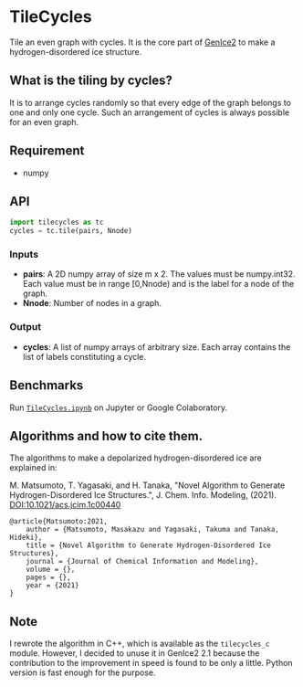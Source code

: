 # TileCycles

Tile an even graph with cycles. It is the core part of [GenIce2](https://github.com/vitroid/GenIce) to make a hydrogen-disordered ice structure.


## What is the tiling by cycles?

It is to arrange cycles randomly so that every edge of the graph belongs to one and only one cycle. Such an arrangement of cycles is always possible for an even graph.

## Requirement

* numpy

## API

```python
import tilecycles as tc
cycles = tc.tile(pairs, Nnode)
```
### Inputs
* __pairs__: A 2D numpy array of size m x 2. The values must be numpy.int32. Each value must be in range [0,Nnode) and is the label for a node of the graph.
* __Nnode__: Number of nodes in a graph.

### Output

* __cycles__: A list of numpy arrays of arbitrary size. Each array contains the list of labels constituting a cycle.

## Benchmarks

Run [`TileCycles.ipynb`](https://github.com/vitroid/TileCycles/blob/main/TileCycles.ipynb) on Jupyter or Google Colaboratory.

## Algorithms and how to cite them.

The algorithms to make a depolarized hydrogen-disordered ice are explained in:

M. Matsumoto, T. Yagasaki, and H. Tanaka, "Novel Algorithm to Generate Hydrogen-Disordered Ice Structures.", J. Chem. Info. Modeling, (2021). [DOI:10.1021/acs.jcim.1c00440](https://doi.org/10.1021/acs.jcim.1c00440)

    @article{Matsumoto:2021,
        author = {Matsumoto, Masakazu and Yagasaki, Takuma and Tanaka, Hideki},
        title = {Novel Algorithm to Generate Hydrogen-Disordered Ice Structures},
        journal = {Journal of Chemical Information and Modeling},
        volume = {},
        pages = {},
        year = {2021}
    }

## Note

I rewrote the algorithm in C++, which is available as the `tilecycles_c` module. However, I decided to unuse it in GenIce2 2.1 because the contribution to the improvement in speed is found to be only a little. Python version is fast enough for the purpose.
